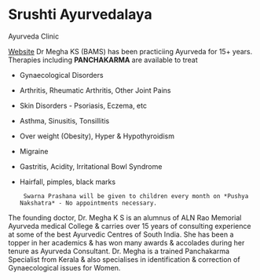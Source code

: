 # Srushti Ayurvedalaya

Ayurveda Clinic

[Website](https://srushtiayurvedalaya.com/) 
Dr Megha KS (BAMS) has been practiciing Ayurveda for 15+ years. Therapies including <strong>PANCHAKARMA</strong> are
available to treat
        
* Gynaecological Disorders
* Arthritis, Rheumatic Arthritis, Other Joint Pains
* Skin Disorders - Psoriasis, Eczema, etc
* Asthma, Sinusitis, Tonsillitis
* Over weight (Obesity), Hyper & Hypothyroidism
* Migraine
* Gastritis, Acidity, Irritational Bowl Syndrome
* Hairfall, pimples, black marks
        
       Swarna Prashana will be given to children every month on *Pushya Nakshatra* - No appointments necessary.
 The founding doctor, Dr. Megha K S is an alumnus of ALN Rao Memorial Ayurveda medical College & carries over 15 years of consulting experience at some of the best Ayurvedic Centres of South India. She has been a topper in her academics & has won many awards &
 accolades during her tenure as Ayurveda Consultant. Dr. Megha is a trained Panchakarma Specialist from Kerala & also
 specialises in identification & correction of Gynaecological issues for Women.
      
